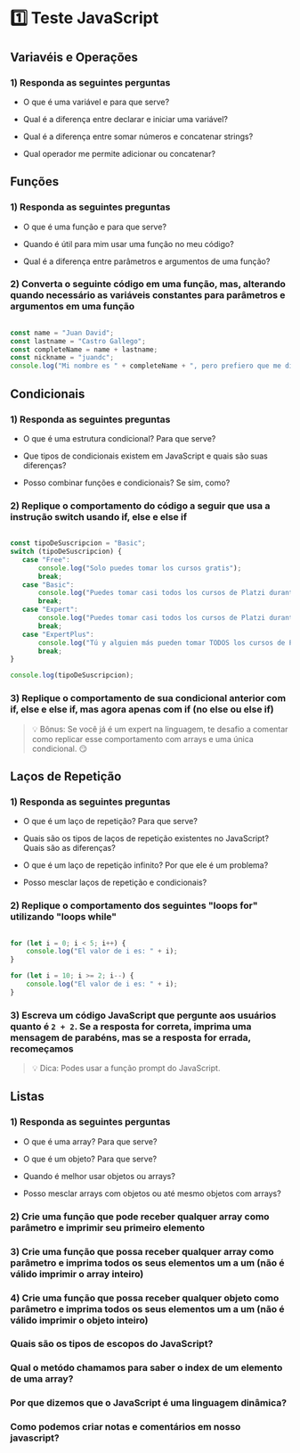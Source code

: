 # 1️⃣ Teste JavaScript

## Variavéis e Operações

### 1️) Responda as seguintes perguntas

- O que é uma variável e para que serve?

- Qual é a diferença entre declarar e iniciar uma variável?

- Qual é a diferença entre somar números e concatenar strings?

- Qual operador me permite adicionar ou concatenar?

## Funções

### 1) Responda as seguintes preguntas

- O que é uma função e para que serve?

- Quando é útil para mim usar uma função no meu código?

- Qual é a diferença entre parâmetros e argumentos de uma função?

### 2) Converta o seguinte código em uma função, mas, alterando quando necessário as variáveis ​​constantes para parâmetros e argumentos em uma função

``` js

const name = "Juan David";
const lastname = "Castro Gallego";
const completeName = name + lastname;
const nickname = "juandc";
console.log("Mi nombre es " + completeName + ", pero prefiero que me digas " + nickname + ".");

```

## Condicionais

### 1) Responda as seguintes preguntas

- O que é uma estrutura condicional? Para que serve?

- Que tipos de condicionais existem em JavaScript e quais são suas diferenças?

- Posso combinar funções e condicionais? Se sim, como?

### 2) Replique o comportamento do código a seguir que usa a instrução switch usando if, else e else if

```js

const tipoDeSuscripcion = "Basic";
switch (tipoDeSuscripcion) {
   case "Free":
       console.log("Solo puedes tomar los cursos gratis");
       break;
   case "Basic":
       console.log("Puedes tomar casi todos los cursos de Platzi durante un mes");
       break;
   case "Expert":
       console.log("Puedes tomar casi todos los cursos de Platzi durante un año");
       break;
   case "ExpertPlus":
       console.log("Tú y alguien más pueden tomar TODOS los cursos de Platzi durante un año");
       break;
}

console.log(tipoDeSuscripcion);
```

### 3️) Replique o comportamento de sua condicional anterior com if, else e else if, mas agora apenas com if (no else ou else if)

> 💡 Bônus: Se você já é um expert na linguagem, te desafio a comentar como replicar esse comportamento com arrays e uma única condicional. 😏

## Laços de Repetição

### 1) Responda as seguintes preguntas

- O que é um laço de repetição? Para que serve?

- Quais são os tipos de laços de repetição existentes no JavaScript? Quais são as diferenças?

- O que é um laço de repetição infinito? Por que ele é um problema?

- Posso mesclar laços de repetição e condicionais?

### 2) Replique o comportamento dos seguintes "loops for" utilizando "loops while"

```js

for (let i = 0; i < 5; i++) {
    console.log("El valor de i es: " + i);
}

for (let i = 10; i >= 2; i--) {
    console.log("El valor de i es: " + i);
}

```

### 3) Escreva um código JavaScript que pergunte aos usuários quanto é `2 + 2`. Se a resposta for correta, imprima uma mensagem de parabéns, mas se a resposta for errada, recomeçamos

> 💡 Dica: Podes usar a função prompt do JavaScript.

## Listas

### 1️) Responda as seguintes perguntas

- O que é uma array? Para que serve?

- O que é um objeto? Para que serve?

- Quando é melhor usar objetos ou arrays?

- Posso mesclar arrays com objetos ou até mesmo objetos com arrays?

### 2️) Crie uma função que pode receber qualquer array como parâmetro e imprimir seu primeiro elemento

### 3️) Crie uma função que possa receber qualquer array como parâmetro e imprima todos os seus elementos um a um (não é válido imprimir o array inteiro)

### 4️) Crie uma função que possa receber qualquer objeto como parâmetro e imprima todos os seus elementos um a um (não é válido imprimir o objeto inteiro)

### Quais são os tipos de escopos do JavaScript?

### Qual o metódo chamamos para saber o index de um elemento de uma array?

### Por que dizemos que  o JavaScript é uma linguagem dinâmica?

### Como podemos criar notas e comentários em nosso javascript?

### 

